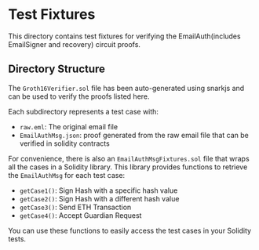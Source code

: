 # Test Fixtures

This directory contains test fixtures for verifying the EmailAuth(includes EmailSigner and recovery) circuit proofs.

## Directory Structure

The `Groth16Verifier.sol` file has been auto-generated using snarkjs and can be used to verify the proofs listed here.



Each subdirectory represents a test case with:
- `raw.eml`: The original email file
- `EmailAuthMsg.json`: proof generated from the raw email file that can be verified in solidity contracts

For convenience, there is also an `EmailAuthMsgFixtures.sol` file that wraps all the cases in a Solidity library. This library provides functions to retrieve the `EmailAuthMsg` for each test case:

- `getCase1()`: Sign Hash with a specific hash value
- `getCase2()`: Sign Hash with a different hash value
- `getCase3()`: Send ETH Transaction
- `getCase4()`: Accept Guardian Request

You can use these functions to easily access the test cases in your Solidity tests.
